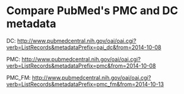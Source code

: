 Compare PubMed's PMC and DC metadata
====================================

DC: http://www.pubmedcentral.nih.gov/oai/oai.cgi?verb=ListRecords&metadataPrefix=oai_dc&from=2014-10-08

PMC: http://www.pubmedcentral.nih.gov/oai/oai.cgi?verb=ListRecords&metadataPrefix=pmc&from=2014-10-08

PMC_FM: http://www.pubmedcentral.nih.gov/oai/oai.cgi?verb=ListRecords&metadataPrefix=pmc_fm&from=2014-10-13